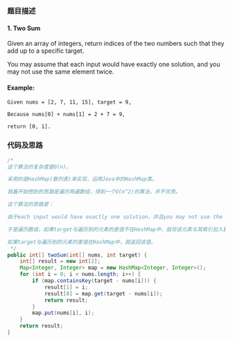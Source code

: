 ### 题目描述

#### 1. Two Sum

Given an array of integers, return indices of the two numbers such that they add up to a specific target.

You may assume that each input would have exactly one solution, and you may not use the same element twice.

#### Example:

    Given nums = [2, 7, 11, 15], target = 9,

    Because nums[0] + nums[1] = 2 + 7 = 9,
    
    return [0, 1].

### 代码及思路

```java
/* 
这个算法的复杂度是O(n)。

采用的是HashMap(散列表)来实现，运用Java中的HashMap类。

我最开始想到的思路是遍历两遍数组，得到一个O(n^2)的算法，并不优秀。

这个算法的思路是：

由于each input would have exactly one solution，并且you may not use the same element twice，所以作为答案的元素1肯定在可以数组中找到同样作为答案的元素2

于是遍历数组，如果target与遍历到的元素的差值不在HashMap中，就将该元素与其索引加入到HashMap中。

如果target与遍历到的元素的差值在HashMap中，就返回该值。
 */
public int[] twoSum(int[] nums, int target) {
    int[] result = new int[2];
    Map<Integer, Integer> map = new HashMap<Integer, Integer>();
    for (int i = 0; i < nums.length; i++) {
        if (map.containsKey(target - nums[i])) {
            result[1] = i;
            result[0] = map.get(target - nums[i]);
            return result;
        }
        map.put(nums[i], i);
    }
    return result;
}
```